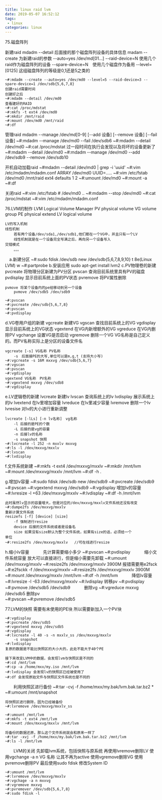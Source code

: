 ```yaml
---
title: linux raid lvm
date: 2019-05-07 16:52:12
tags:
 - linux
categories: linux
---
```


75.磁盘阵列
	
  新建raid
	mdadm --detail	后面接的那个磁盘阵列设备的具体信息
	madam --create 为新建raid的参数
		--auto=yes /dev/md[01...]
		--raid-device=N	使用几个raid作为磁盘阵列的设备
		--spare-device=N　使用几个磁盘作为备用
		--level=[0125]	这组磁盘阵列的等级是0,1还是5之类的


	~#:mdadm --create --auto=yes /dev/md0 --level=5 --raid-device=3 --spare-device=1 /dev/sdb{5,6,7,8}
	创建raid需要时间
	创建好之后
	~#:mdadm --detail /dev/md0 
	查看建好的RAID
	~#:cat /proc/mdstat
	~#:mkfs -t ext4 /dev/md0
	~#:mkdir /mnt/raid
	~#:mount /dev/md0 /mnt/raid
	~#:df

  管理raid
	mdadm --manage /dev/md[0-9] [--add 设备] [--remove 设备] [--fail 设备]
		~#:mdadm --manage /dev/md0 --fail /dev/sdb6
		~#:mdadm --detail /dev/md0
		~#:cat /proc/mdstat
		过一段时间在执行会发现以及将坏的设备更新了
		~#:mdadm --detail /dev/md0
		~#:mdadm --manage /dev/md0 --add /dev/sdb9 --remove /dev/sdb10
		
	
  开机自动加载raid
	~#mdadm --detail /dev/md0 | grep -i 'uuid'
	~#:vim /etc/mdadm/mdadm.conf
		ARRAY /dev/md0 UUID=.....
	~#:vim /etc/fstab
		/dev/md0 /mnt/raid ext4 defaults 1 2
	~#:umount /dev/md0 
	~#:mount -a
	~#:df
	

  关闭raid
	~#:vim /etc/fstab
		# /dev/md0 ..
	~#:mdadm --stop /dev/md0
	~#:cat /proc/mdstat
	~#:vim /etc/mdadm/mdadm.conf

76.LVM的制作
	LVM Logical Volume Manager
	PV physical volume
	VG volume group
	PE physical extend
	LV logical volume
	
	LV的写入机制
	线性机制
		若有两个设备/dev/sda1,/dev/sdb1,他们都在一个VG中，并且只有一个LV
		线性机制就是在一个设备完全写满之后，再向另一个设备写入
	交错模式
		。。。

　a.新建分区
	~#:sudo fdisk /dev/sdb
		new /dev/sdb{5,6,7,8,9,10}
		t 8e(Linux LVM)
		w
	~#:partprobe
  b.安装应用
	sudo apt-get install lvm2
  c.PV物理卷的新建
	pvcreate 将物理分区新建为PV分区
	pvscan 查询目前系统里具有PV的磁盘
	pvdisplay 显示目前系统上面的PV状态
	pvremove 将PV属性删除
	
	pvmove 将某个设备内的pe给移动到另一个设备
		pvmove /dev/sdb5 /dev/sdb9

	~#:pvscan
	~#:pvcreate /dev/sdb{5,6,7,8}
	~#:pvscan 
	~#:pvdisplay
	
  d.VG卷用户组的新建
	vgcreate 新建VG
	vgscan 查找目前系统上的VG
	vgdisplay 显示目前系统上的VG状态
	vgextend 在VG内新增额外的VG
	vgreduce 在VG内删除PV
	vgchange 设置VG是否启动
	vgremove 删除一个VG
	VG名称是自己定义的。而PV名称实际上是分区的设备文件名

	vgcreate [-s] VG名称 PV名称
		-s　后面接PE的大写,单位可以是m,g,t (支持大小写)
	~#:vgcreate -s 16M mxxvg /dev/sdb{5,6,7}
	~#:vgscan
	~#:pvscan
	~#:vgdisplay
	vgextend VG名称　PV名称
	~#:vgextend mxxvg /dev/sdb8
	~#:vgdisplay
  
  e.LV逻辑卷的新建
	lvcreate 新建lv
	lvscan 查询系统上的lv
	lvdisplay 展示系统上的lv
	lvextend 在lv里增加容量
	lvreduce 在lv里减少容量
	lvremove 删除一个lv
	lvresise 对lv的大小进行重新调整

	lvcreate [-lLs] [-n lv名称]　vg名称
		-l 后接的是PE的个数
		-L 后接的是vg的容量
		-n 后接lv的名称
		-s snapshot 快照
	~#:lvcreate -l 252 -n mxxlv mxxvg
	~#:ls -l /dev/mxxvg/mxxlv
	~#:lvscan
	~#:lvdisplay
	
  f.文件系统新建
	~#:mkfs -t ext4 /dev/mxxvg/mxxlv
	~#:mkdir /mnt/lvm
	~#:mount /dev/mxxvg/mxxlv /mnt/lvm
	~#:df -h .
  
  g.增加lv容量
	~#:sudo fdisk /dev/sdb
		new /dev/sdb9
	~#:pvcreate /dev/sdb9
	~#:pvscan
	~#:vgextend mxxvg /dev/sdb9
	~#:vgdisplay
	增加lv的容量
	~#:lvresize -l +63 /dev/mxxvg/mxxlv	
	~#:lvdisplay
	~#:df -h /mnt/lvm
	
	此时虽然lv显示的容量增大，但是对应的/dev/mxxvg/mxxlv文件系统还没有改变
	~#:dumpe2fs /dev/mxxvg/mxxlv
	重新计算文件系统
	resizefs [-f] [device] [size]
		-f 强制进行resize
		device 后接的文件系统或者是设备名
		size 如果没有size默认为整个文件系统，如果有size的话，必须给一个				单位
	~#:resize2fs /dev/mxxvg/mxxlv   //可在线进行resize

  h.缩小lv容量
　　　先计算需要缩小多少
	~#:pvscan
	~#:pvdisplay
　　　缩小文件系统容量
	放大可以直接进行，但是缩小需要先卸载
	~#:umount /dev/mxxvg/mxxlv
	~#:resize2fs /dev/mxxvg/mxxlv 3900M
	报错需要用e2fsck
	~#:e2fsckk -f /dev/mxxvg/mxxlv 
	~#:resize2fs /dev/mxxvg/mxxlv 3900M
	~#:mount /dev/mxxvg/mxxlv /mnt/lvm
	~#:df -h /mnt/lvm
　　　降低lv容量
	~#:lvresize -l -63 /dev/mxxvg/mxxlv
	~#:lvdisplay
      转移pv
	~#:pvdisplay
	~#:pvmove /dev/sdb5 /dev/sdb9
　　　删除vg
	~#:vgreduce mxxvg /dev/sdb5
      删除pv	
	~#:pvscan
	~#:pvremove /dev/sdb5
     

77.LVM的快照
	需要有未使用的PE块
	所以需要新加入一个PV块
	
	~#:vgdisplay
	~#:pvcreate /dev/sdb5
	~#:vgextend mxxvg /dev/sdb5
	~#:vgdisplay
	~#:lvcreate -l 40 -s -n mxxlv_ss /dev/mxxvg/mxxlv
		-s snapshot
	~#:lvdisplay
	复原的数据是不能比快照区的大小大的，此处不能大于40个PE
	
	接下来改变LVM中的数据，会发现lvm与快照区是不同的
	~#:cd /mnt/lvm
	~#:cp -a /home/mxx/my.iso /mnt/lvm
	~#:lvdisplay 会发现lv的快照区已经被使用了
	~#:df 会发现原始文件与快照区文件系统也是不同的
	
　　利用快照区进行备份
	~#:tar -cvj -f /home/mxx/my.bak/lvm.bak.tar.bz2 *
	~#:umount /mnt/snapshot

	将快照区进行删除，因为已经被备份
	~#:lvremove /dev/mxxvg/mxxlv_ss 

	~#:umount /mnt/lvm
	~#:mkfs -t ext4 /mnt/lvm
	~#:mount /dev/mxxvg/mxxlv /mnt/lvm

	将备份的数据还原，那么这个文件系统就会和原来一样了
	~#:tar -xvj -f /home/mxx/my.bak/lvm.bak.tar.bz2 /mnt/lvm
	~#:ls -l /mnt/lvm
	
　　LVM的关闭
	先卸载lvm系统，包括快照与原系统
	再使用lvremove删除LV
	使用vgchange -a n VG 名称 让其不再为active
	使用vgremove删除VG
	使用pvremove删除PV
	最后使用sudo fdisk 修改System ID

	~#:umount /mnt/lvm
	~#:lvremove /dev/mxxvg/mxxlv
	~#:vgchage -a n mxxvg
	~#:vgremove mxxvg
	~#:pvremover /dev/sdb{5,6,7,8}
	~#:sudo fdisk -l 

